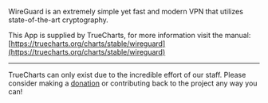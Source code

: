 WireGuard is an extremely simple yet fast and modern VPN that utilizes state-of-the-art cryptography.

This App is supplied by TrueCharts, for more information visit the manual: [https://truecharts.org/charts/stable/wireguard](https://truecharts.org/charts/stable/wireguard)

---

TrueCharts can only exist due to the incredible effort of our staff.
Please consider making a [donation](https://truecharts.org/sponsor) or contributing back to the project any way you can!

